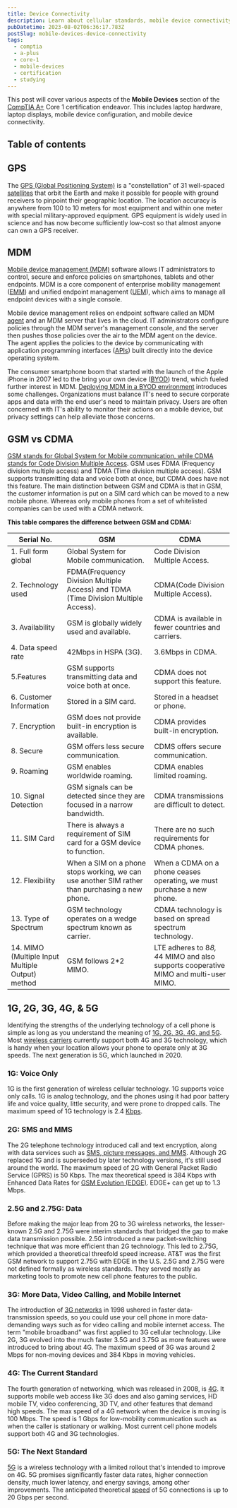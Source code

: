 ```yaml
---
title: Device Connectivity
description: Learn about cellular standards, mobile device connectivity, and mobile device configurations.
pubDatetime: 2023-08-02T06:36:17.783Z
postSlug: mobile-devices-device-connectivity
tags:
  - comptia
  - a-plus
  - core-1
  - mobile-devices
  - certification
  - studying
---
```


This post will cover various aspects of the **Mobile Devices** section of the
[CompTIA A+](https://www.comptia.org/certifications/a) Core 1 certification endeavor. This includes laptop hardware,
laptop displays, mobile device configuration, and mobile device connectivity.

## Table of contents

## GPS

The
[GPS (Global Positioning System)](https://www.techtarget.com/searchmobilecomputing/definition/Global-Positioning-System)
is a "constellation" of 31 well-spaced
[satellites](https://www.techtarget.com/searchmobilecomputing/definition/satellite) that orbit the Earth and make it
possible for people with ground receivers to pinpoint their geographic location. The location accuracy is anywhere from
100 to 10 meters for most equipment and within one meter with special military-approved equipment. GPS equipment is
widely used in science and has now become sufficiently low-cost so that almost anyone can own a GPS receiver.

## MDM

[Mobile device management (MDM)](https://www.techtarget.com/searchmobilecomputing/definition/mobile-device-management)
software allows IT administrators to control, secure and enforce policies on smartphones, tablets and other endpoints.
MDM is a core component of enterprise mobility management
([EMM](https://www.techtarget.com/searchmobilecomputing/definition/enterprise-mobility-management-EMM)) and unified
endpoint management
([UEM](https://www.techtarget.com/searchenterprisedesktop/definition/unified-endpoint-management-UEM)), which aims to
manage all endpoint devices with a single console.

Mobile device management relies on endpoint software called an MDM
[agent](https://www.techtarget.com/whatis/definition/software-agent) and an MDM server that lives in the cloud. IT
administrators configure policies through the MDM server's management console, and the server then pushes those policies
over the air to the MDM agent on the device. The agent applies the policies to the device by communicating with
application programming interfaces
([APIs](https://www.techtarget.com/searchapparchitecture/definition/application-program-interface-API)) built directly
into the device operating system.

The consumer smartphone boom that started with the launch of the Apple iPhone in 2007 led to the bring your own device
([BYOD](https://www.techtarget.com/whatis/definition/BYOD-bring-your-own-device)) trend, which fueled further interest
in MDM.
[Deploying MDM in a BYOD environment](https://www.techtarget.com/searchenterprisedesktop/tip/How-to-successfully-implement-MDM-for-BYOD)
introduces some challenges. Organizations must balance IT's need to secure corporate apps and data with the end user's
need to maintain privacy. Users are often concerned with IT's ability to monitor their actions on a mobile device, but
privacy settings can help alleviate those concerns.

## GSM vs CDMA

[GSM stands for Global System for Mobile communication, while CDMA stands for Code Division Multiple Access](https://www.verizon.com/articles/Smartphones/what-are-phone-bands-and-why-do-they-matter/).
GSM uses FDMA (Frequency division multiple access) and TDMA (Time division multiple access). GSM supports transmitting
data and voice both at once, but CDMA does have not this feature. The main distinction between GSM and CDMA is that in
GSM, the customer information is put on a SIM card which can be moved to a new mobile phone. Whereas only mobile phones
from a set of whitelisted companies can be used with a CDMA network.

**This table compares the difference between GSM and CDMA:**

| Serial No.                                       | GSM                                                                                             | CDMA                                                                                 |
| ------------------------------------------------ | ----------------------------------------------------------------------------------------------- | ------------------------------------------------------------------------------------ |
| 1. Full form global                              | Global System for Mobile communication.                                                         | Code Division Multiple Access.                                                       |
| 2. Technology used                               | FDMA(Frequency Division Multiple Access) and TDMA (Time Division Multiple Access).              | CDMA(Code Division Multiple Access).                                                 |
| 3. Availability                                  | GSM is globally widely used and available.                                                      | CDMA is available in fewer countries and carriers.                                   |
| 4. Data speed rate                               | 42Mbps in HSPA (3G).                                                                            | 3.6Mbps in CDMA.                                                                     |
| 5.Features                                       | GSM supports transmitting data and voice both at once.                                          | CDMA does not support this feature.                                                  |
| 6. Customer Information                          | Stored in a SIM card.                                                                           | Stored in a headset or phone.                                                        |
| 7. Encryption                                    | GSM does not provide built-in encryption is available.                                          | CDMA provides built-in encryption.                                                   |
| 8. Secure                                        | GSM offers less secure communication.                                                           | CDMS offers secure communication.                                                    |
| 9. Roaming                                       | GSM enables worldwide roaming.                                                                  | CDMA enables limited roaming.                                                        |
| 10. Signal Detection                             | GSM signals can be detected since they are focused in a narrow bandwidth.                       | CDMA transmissions are difficult to detect.                                          |
| 11. SIM Card                                     | There is always a requirement of SIM card for a GSM device to function.                         | There are no such requirements for CDMA phones.                                      |
| 12. Flexibility                                  | When a SIM on a phone stops working, we can use another SIM rather than purchasing a new phone. | When a CDMA on a phone ceases operating, we must purchase a new phone.               |
| 13. Type of Spectrum                             | GSM technology operates on a wedge spectrum known as carrier.                                   | CDMA technology is based on spread spectrum technology.                              |
| 14. MIMO (Multiple Input Multiple Output) method | GSM follows 2\*2 MIMO.                                                                          | LTE adheres to 8*8, 4*4 MIMO and also supports cooperative MIMO and multi-user MIMO. |

## 1G, 2G, 3G, 4G, & 5G

Identifying the strengths of the underlying technology of a cell phone is simple as long as you understand the meaning
of [1G, 2G, 3G, 4G, and 5G](https://www.lifewire.com/1g-vs-2g-vs-2-5g-vs-3g-vs-4g-578681). Most
[wireless carriers](https://www.lifewire.com/what-is-a-mobile-carrier-2373339) currently support both 4G and 3G
technology, which is handy when your location allows your phone to operate only at 3G speeds. The next generation is 5G,
which launched in 2020.

### 1G: Voice Only

1G is the first generation of wireless cellular technology. 1G supports voice only calls. 1G is analog technology, and
the phones using it had poor battery life and voice quality, little security, and were prone to dropped calls. The
maximum speed of 1G technology is 2.4 [Kbps](https://www.lifewire.com/bits-per-second-kbps-mbps-gbps-818122).

### 2G: SMS and MMS

The 2G telephone technology introduced call and text encryption, along with data services such
as [SMS, picture messages, and MMS](https://www.lifewire.com/what-is-sms-mms-iphone-2000247). Although 2G replaced 1G
and is superseded by later technology versions, it's still used around the world. The maximum speed of 2G with General
Packet Radio Service (GPRS) is 50 Kbps. The max theoretical speed is 384 Kbps with Enhanced Data Rates for
[GSM Evolution (EDGE)](https://www.lifewire.com/definition-of-edge-578669). EDGE+ can get up to 1.3 Mbps.

### 2.5G and 2.75G: Data

Before making the major leap from 2G to 3G wireless networks, the lesser-known 2.5G and 2.75G were interim standards
that bridged the gap to make data transmission possible. 2.5G introduced a new packet-switching technique that was more
efficient than 2G technology. This led to 2.75G, which provided a theoretical threefold speed increase. AT&T was the
first GSM network to support 2.75G with EDGE in the U.S. 2.5G and 2.75G were not defined formally as wireless standards.
They served mostly as marketing tools to promote new cell phone features to the public.

### 3G: More Data, Video Calling, and Mobile Internet

The introduction of [3G networks](https://www.lifewire.com/what-is-3g-3426465) in 1998 ushered in faster
data-transmission speeds, so you could use your cell phone in more data-demanding ways such as for video calling and
mobile internet access. The term "mobile broadband" was first applied to 3G cellular technology. Like 2G, 3G evolved
into the much faster 3.5G and 3.75G as more features were introduced to bring about 4G. The maximum speed of 3G was
around 2 Mbps for non-moving devices and 384 Kbps in moving vehicles.

### 4G: The Current Standard

The fourth generation of networking, which was released in 2008, is
[4G](https://www.lifewire.com/what-is-4g-wireless-577577). It supports mobile web access like 3G does and also gaming
services, HD mobile TV, video conferencing, 3D TV, and other features that demand high speeds. The max speed of a 4G
network when the device is moving is 100 Mbps. The speed is 1 Gbps for low-mobility communication such as when the
caller is stationary or walking. Most current cell phone models support both 4G and 3G technologies.

### 5G: The Next Standard

[5G](https://www.lifewire.com/5g-wireless-4155905) is a wireless technology with a limited rollout that's intended to
improve on 4G. 5G promises significantly faster data rates, higher connection density, much lower latency, and energy
savings, among other improvements. The anticipated theoretical [speed](https://www.lifewire.com/5g-speed-4180992) of 5G
connections is up to 20 Gbps per second.
